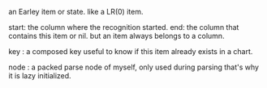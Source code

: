 an Earley item or state. like a LR(0) item. 

start: the column where the recognition started.
end: the column that contains this item or nil. but an item always belongs to a column.

key : a composed key useful to know if this item already exists in a chart.

node : a packed parse node of myself, only used during parsing that's why it is lazy initialized.





